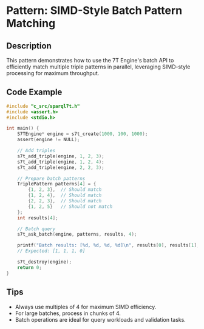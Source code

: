 # Pattern: SIMD-Style Batch Pattern Matching

## Description
This pattern demonstrates how to use the 7T Engine's batch API to efficiently match multiple triple patterns in parallel, leveraging SIMD-style processing for maximum throughput.

## Code Example
```c
#include "c_src/sparql7t.h"
#include <assert.h>
#include <stdio.h>

int main() {
    S7TEngine* engine = s7t_create(1000, 100, 1000);
    assert(engine != NULL);

    // Add triples
    s7t_add_triple(engine, 1, 2, 3);
    s7t_add_triple(engine, 1, 2, 4);
    s7t_add_triple(engine, 2, 2, 3);

    // Prepare batch patterns
    TriplePattern patterns[4] = {
        {1, 2, 3},  // Should match
        {1, 2, 4},  // Should match
        {2, 2, 3},  // Should match
        {1, 2, 5}   // Should not match
    };
    int results[4];

    // Batch query
    s7t_ask_batch(engine, patterns, results, 4);

    printf("Batch results: [%d, %d, %d, %d]\n", results[0], results[1], results[2], results[3]);
    // Expected: [1, 1, 1, 0]

    s7t_destroy(engine);
    return 0;
}
```

## Tips
- Always use multiples of 4 for maximum SIMD efficiency.
- For large batches, process in chunks of 4.
- Batch operations are ideal for query workloads and validation tasks. 